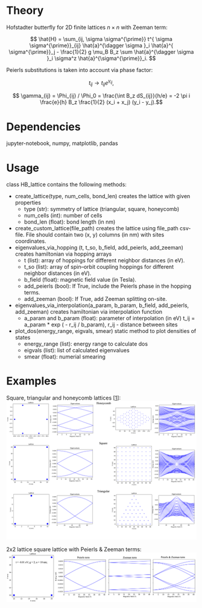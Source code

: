 # Theory
Hofstadter butterfly for 2D finite lattices $n\times n$ with Zeeman term:

$$  \hat{H} = \sum_{ij, \sigma \sigma^{\prime}} t^{ \sigma \sigma^{\prime}}_{ij} \hat{a}^{\dagger \sigma }_i \hat{a}^{ \sigma^{\prime}}_j  - \frac{1}{2} g \mu_B B_z \sum \hat{a}^{\dagger \sigma }_i \sigma^z  \hat{a}^{\sigma^{\prime}}_i.  $$

Peierls substitutions is taken into account  via phase factor:

$$ t_{ij} \rightarrow  t_{ij} e^{\gamma_{ij}}, $$

$$ \gamma_{ij} = \Phi_{ij} / \Phi_0 = \frac{\int B_z dS_{ij}}{h/e} =  -2 \pi i \frac{e}{h} B_z \frac{1}{2} (x_i + x_j) (y_i - y_j).$$

# Dependencies
jupyter-notebook, numpy, matplotlib, pandas

# Usage
class HB_lattice contains the following methods: 

* create_lattice(type, num_cells, bond_len) creates the lattice with given properties
  * type (str): symmetry of lattice (triangular, square, honeycomb)
  *  num_cells (int): number of cells
  *  bond_len (float): bond length (in nm)
* create_custom_lattice(file_path) creates the lattice using file_path csv-file.  File should contain two (x, y) columns (in nm) with sites coordinates.
* eigenvalues_via_hopping (t, t_so, b_field, add_peierls, add_zeeman) creates hamiltonian via hopping arrays
  * t (list): array of hoppings for different neighbor distances (in eV).
  * t_so (list): array of spin–orbit coupling hoppings for different neighbor distances (in eV).
  * b_field (float): magnetic field value (in Tesla).
  * add_peierls (bool): If True, include the Peierls phase in the hopping terms.
  * add_zeeman (bool): If True, add Zeeman splitting on-site.
* eigenvalues_via_interpolation(a_param, b_param, b_field, add_peierls, add_zeeman) creates hamiltonian via interpolation function
  * a_param and b_param (float): parameter of interpolation (in eV)  t_ij = a_param * exp ( - r_ij / b_param), r_ij - distance between sites
* plot_dos(energy_range, eigvals, smear) static method to plot densities of states 
  * energy_range (list): energy range to calculate dos
  * eigvals (list): list of calculated eigenvalues
  * smear (float): numerial smearing




# Examples

Square, triangular and honeycomb lattices [[1](https://pubs.aip.org/aapt/ajp/article-abstract/72/5/613/1038951/Landau-levels-molecular-orbitals-and-the?redirectedFrom=fulltext)]:
![alt text](https://github.com/danis-b/HB_lattice/blob/main/Examples/Results.png)

2x2 lattice square lattice with Peierls & Zeeman terms:
![alt text](https://github.com/danis-b/HB_lattice/blob/main/Examples/2x2_square.png)



